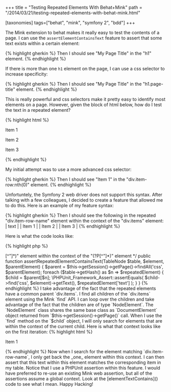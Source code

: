 +++
title = "Testing Repeated Elements With Behat+Mink"
path = "/2014/03/21/testing-repeated-elements-with-behat-mink.html"

[taxonomies]
tags=["behat", "mink", "symfony 2", "bdd"]
+++

The Mink extension to behat makes it really easy to test the contents of a page. I can use the `assertElementContainsText` feature to assert that some text exists within a certain element:

{% highlight gherkin %}
Then I should see "My Page Title" in the "h1" element.
{% endhighlight %}

If there is more than one `h1` element on the page, I can use a css selector to increase specificity:

{% highlight gherkin %}
Then I should see "My Page Title" in the "h1.page-title" element.
{% endhighlight %}

This is really powerful and css selectors make it pretty easy to identify most elements on a page. However, given the block of html below, how do I test the text in a repeated element?

{% highlight html %}
<div class="items">
    <div class="item-row">
        <p class="item-row-name">Item 1</p>
    </div>
    <div class="item-row">
        <p class="item-row-name">Item 2</p>
    </div>
    <div class="item-row">
        <p class="item-row-name">Item 3</p>
    </div>
</div>
{% endhighlight %}

My initial attempt was to use a more advanced css selector:

{% highlight gherkin %}
Then I should see "Item 1" in the "div.item-row:nth(0)" element.
{% endhighlight %}

Unfortuntely, the Symfony 2 web driver does not support this syntax. After talking with a few colleagues, I decided to create a feature that allowed me to do this. Here is an example of my feature syntax:

{% highlight gherkin %}
Then I should see the following in the repeated "div.item-row-name" element within the context of the "div.items" element:
| text   |
| Item 1 |
| Item 2 |
| Item 3 |
{% endhighlight %}

Here is what the code looks like:

{% highlight php %}
<?php
/**
* @Then /^(?:|I )should see the following in the repeated "(?P<element>[^"]*)" element within the context of the "(?P<parentElement>[^"]*)" element
*/
public function assertRepeatedElementContainsText(TableNode $table, $element, $parentElement)
{
    $parent = $this->getSession()->getPage()->findAll('css', $parentElement);

    foreach ($table->getHash() as $n => $repeatedElement) {
        $child = $parent[$n];

        \PHPUnit_Framework_Assert::assertEquals(
            $child->find('css', $element)->getText(),
            $repeatedElement['text']
        );
    }
}
{% endhighlight %}

I take advantage of the fact that the repeated elements have a common parent `div.items`. I find all children of the `div.items` element using the Mink `find` API. I can loop over the children and take advantage of the fact that the children are of type `NodeElement`. The `NodeElement` class shares the same base class as `DocumentElement` object returned from `$this->getSession()->getPage()` call. When I use the `find` method on the `$child` object, I will only search for elements that are within the context of the current child. Here is what that context looks like on the first iteration:

{% highlight html %}
<div class="item-row">
    <p class="item-row-name">Item 1</p>
</div>
{% endhighlight %}

Now when I search for the element matching `div.item-row-name`, I only get back the _one_ element within this context. I can then assert that this text within this element matches the corresponding item in my table.

Notice that I use a PHPUnit assertion within this feature. I would have preferred to re-use an existing Mink web assertion, but all of the assertions assume a global context. Look at the [elementTextContains]() code to see what I mean.

Happy Hacking!
